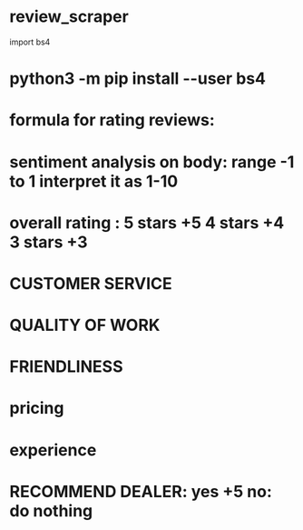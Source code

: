 # review_scraper

import bs4
# python3 -m pip install --user bs4


# formula for rating reviews:
# sentiment analysis on body: range -1 to 1 interpret it as 1-10
# overall rating : 5 stars +5 4 stars +4 3 stars +3 
# CUSTOMER SERVICE
# QUALITY OF WORK
# FRIENDLINESS
# pricing
# experience 
# RECOMMEND DEALER: yes +5 no: do nothing
